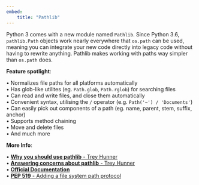 ```yaml
---
embed:
    title: "Pathlib"
---
```

Python 3 comes with a new module named `Pathlib`. Since Python 3.6, `pathlib.Path` objects work nearly everywhere that `os.path` can be used, meaning you can integrate your new code directly into legacy code without having to rewrite anything. Pathlib makes working with paths way simpler than `os.path` does.

**Feature spotlight**:

• Normalizes file paths for all platforms automatically  
• Has glob-like utilites (eg. `Path.glob`, `Path.rglob`) for searching files  
• Can read and write files, and close them automatically  
• Convenient syntax, utilising the `/` operator (e.g. `Path('~') / 'Documents'`)  
• Can easily pick out components of a path (eg. name, parent, stem, suffix, anchor)  
• Supports method chaining  
• Move and delete files  
• And much more  

**More Info**:

• [**Why you should use pathlib** - Trey Hunner](https://treyhunner.com/2018/12/why-you-should-be-using-pathlib/)  
• [**Answering concerns about pathlib** - Trey Hunner](https://treyhunner.com/2019/01/no-really-pathlib-is-great/)  
• [**Official Documentation**](https://docs.python.org/3/library/pathlib.html)  
• [**PEP 519** - Adding a file system path protocol](https://peps.python.org/pep-0519/)
